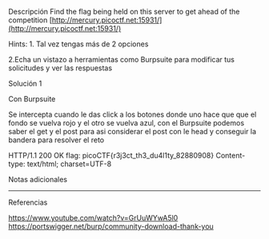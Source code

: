 Descripción
Find the flag being held on this server to get ahead of the competition [http://mercury.picoctf.net:15931/](http://mercury.picoctf.net:15931/)

Hints:
1.⁠ Tal vez tengas más de 2 opciones

2.⁠Echa un vistazo a herramientas como Burpsuite para modificar tus solicitudes y ver las respuestas





Solución 1

Con Burpsuite

Se intercepta cuando le das click a los botones donde uno hace que que el fondo se vuelva rojo y el otro se vuelva azul, con el Burpsuite podemos saber el get y el post para asi considerar el post con le head y conseguir la bandera para resolver el reto

HTTP/1.1 200 OK
flag: picoCTF{r3j3ct_th3_du4l1ty_82880908}
Content-type: text/html; charset=UTF-8




Notas adicionales

--------------------

Referencias

https://www.youtube.com/watch?v=GrUuWYwA5l0
https://portswigger.net/burp/community-download-thank-you